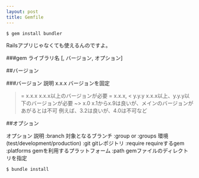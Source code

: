 ```yaml
---
layout: post
title: Gemfile
---
```


```bash
$ gem install bundler
```

Railsアプリじゃなくても使えるんのですよ。

###gem ライブラリ名 [, バージョン, オプション]



##バージョン

###バージョン	説明
x.x.x	バージョンを固定
>= x.x.x	x.x.x以上のバージョンが必要
>= x.x.x, < y.y.y	x.x.x以上、y.y.y以下のバージョンが必要
~> x.0	x.1からx.9は良いが、メインのバージョンがあがるとは不可
例えば、3.2は良いが、4.0は不可など

##オプション

オプション	説明
:branch	対象となるブランチ
:group or :groups	環境(test/development/production)
:git	gitレポジトリ
:require	requireするgem
:platforms	gemを利用するプラットフォーム
:path	gemファイルのディレクトリを指定



```bash
$ bundle install
```
